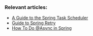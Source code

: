 ### Relevant articles:
- [A Guide to the Spring Task Scheduler](http://www.baeldung.com/spring-task-scheduler)
- [Guide to Spring Retry](http://www.baeldung.com/spring-retry)
- [How To Do @Async in Spring](http://www.baeldung.com/spring-async)

